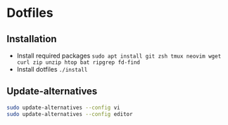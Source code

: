 # Dotfiles

## Installation

- Install required packages `sudo apt install git zsh tmux neovim wget curl zip unzip htop bat ripgrep fd-find`
- Install dotfiles `./install`

## Update-alternatives

```bash
sudo update-alternatives --config vi
sudo update-alternatives --config editor
```
